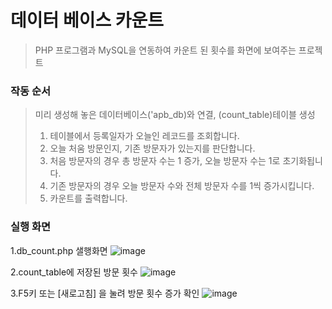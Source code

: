# 데이터 베이스 카운트
>  PHP 프로그램과 MySQL을 연동하여 카운트 된 횟수를 화면에 보여주는 프로젝트

### 작동 순서
> 미리 생성해 놓은 데이터베이스('apb_db)와 연결, (count_table)테이블 생성
> 1. 테이블에서 등록일자가 오늘인 레코드를 조회합니다.
> 2. 오늘 처움 방문인지, 기존 방문자가 있는지를 판단합니다.
> 3. 처음 방문자의 경우 총 방문자 수는 1 증가, 오늘 방문자 수는 1로 초기화됩니다. 
> 4. 기존 방문자의 경우 오늘 방문자 수와 전체 방문자 수를 1씩 증가시킵니다.
> 5. 카운트를 출력합니다.

### 실행 화면
1.db_count.php 샐행화면
![image](https://user-images.githubusercontent.com/89179991/171313391-7fcfa6a6-961a-4042-8b8c-bb90c84498c1.png)


2.count_table에 저장된 방문 횟수
![image](https://user-images.githubusercontent.com/89179991/171313722-e7a4f25c-26ff-40ab-8a84-a25679b15282.png)

3.F5키 또는 [새로고침] 을 눌려 방문 횟수 증가 확인
![image](https://user-images.githubusercontent.com/89179991/171313887-a9812387-4527-4c51-820a-34c341f98ce3.png)
